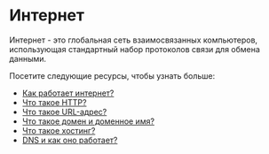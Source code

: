 # Интернет

Интернет - это глобальная сеть взаимосвязанных компьютеров, использующая стандартный набор протоколов связи для обмена данными.

Посетите следующие ресурсы, чтобы узнать больше:
- [Как работает интернет?](1.%20How%20does%20the%20internet%20work%3F/README.md)
- [Что такое HTTP?](2.%20What%20is%20HTTP%3F/README.md)
- [Что такое URL-адрес?](3.%20What%20is%20a%20URL%3F/README.md)
- [Что такое домен и доменное имя?](4.%20What%20is%20a%20domain%20and%20a%20domain%20name/README.md)
- [Что такое хостинг?](5.%20What%20is%20a%20hosting%3F/README.md)
- [DNS и как оно работает?](6.%20DNS%20and%20how%20it%20works%3F/README.md)